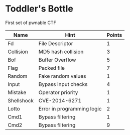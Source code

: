 # Toddler's Bottle

First set of pwnable CTF

| Name  | Hint | Points |
|-------|----------|--------|
| Fd | File Descriptor | 1 |
| Collision | MD5 hash collision| 3|
| Bof | Buffer Overflow | 5|
|Flag| Packed file |7|
|Random|Fake random values|1|
|Input|Bypass input checks|4|
|Mistake|Operator priority|1|
|Shellshock|CVE-2014-6271|1|
|Lotto| Error in programming logic|2|
|Cmd1|Bypass filtering|1|
|Cmd2|Bypass filtering|9|

